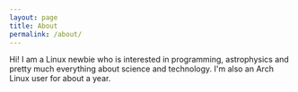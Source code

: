 ```yaml
---
layout: page
title: About
permalink: /about/
---
```

Hi! I am a Linux newbie who is interested in programming, astrophysics and pretty much everything about science and technology. I'm also an Arch Linux user for about a year.  


